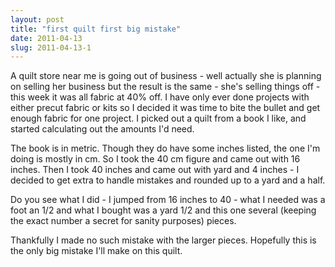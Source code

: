 ```yaml
---
layout: post
title: "first quilt first big mistake"
date: 2011-04-13
slug: 2011-04-13-1
---
```


A quilt store near me is going out of business - well actually she is planning on selling her business but the result is the same - she&apos;s selling things off - this week it was all fabric at 40% off.  I have only ever done projects with either precut fabric or kits so I decided it was time to bite the bullet and get enough fabric for one project.  I picked out a quilt from a book I like, and started calculating out the amounts I&apos;d need.  

The book is in metric.  Though they do have some inches listed, the one I&apos;m doing is mostly in cm.  So I took the 40 cm figure and came out with 16 inches.  Then I took 40 inches and came out with yard and 4 inches - I decided to get extra to handle mistakes and rounded up to a yard and a half.  

Do you see what I did - I jumped from 16 inches to 40 - what I needed was a foot an 1/2 and what I bought was  a yard 1/2 and this one several (keeping the exact number a secret for sanity purposes) pieces.  

Thankfully I made no such mistake with the larger pieces.  Hopefully this is the only big mistake I&apos;ll make on this quilt.<br />
